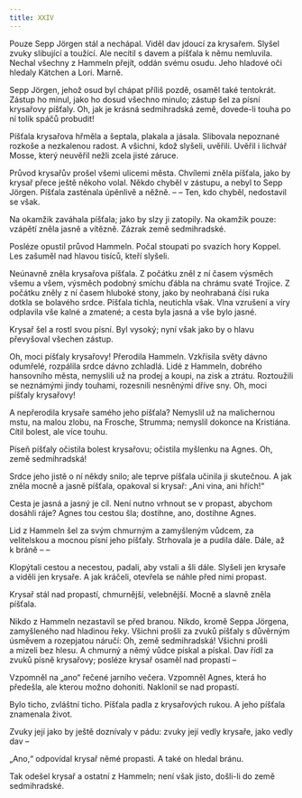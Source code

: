 ```yaml
---
title: XXIV
---
```


Pouze Sepp Jörgen stál a nechápal. Viděl dav jdoucí za krysařem. Slyšel zvuky slibující a toužící. Ale necítil s davem a píšťala k němu nemluvila. Nechal všechny z Hammeln přejít, oddán svému osudu. Jeho hladové oči hledaly Kätchen a Lori. Marně.

Sepp Jörgen, jehož osud byl chápat příliš pozdě, osaměl také tentokrát. Zástup ho minul, jako ho dosud všechno minulo; zástup šel za písní krysařovy píšťaly. Oh, jak je krásná sedmihradská země, dovede-li touha po ní tolik spáčů probudit!

Píšťala krysařova hřměla a šeptala, plakala a jásala. Slibovala nepoznané rozkoše a nezkalenou radost. A všichni, kdož slyšeli, uvěřili. Uvěřil i lichvář Mosse, který neuvěřil nežli zcela jisté záruce.

Průvod krysařův prošel všemi ulicemi města. Chvílemi zněla píšťala, jako by krysař přece ještě někoho volal. Někdo chyběl v zástupu, a nebyl to Sepp Jörgen. Píšťala zasténala úpěnlivě a něžně. – – Ten, kdo chyběl, nedostavil se však.

Na okamžik zaváhala píšťala; jako by slzy ji zatopily. Na okamžik pouze: vzápětí zněla jasně a vítězně. Zázrak země sedmihradské.

Posléze opustil průvod Hammeln. Počal stoupati po svazích hory Koppel. Les zašuměl nad hlavou tisíců, kteří slyšeli.

Neúnavně zněla krysařova píšťala. Z počátku zněl z ní časem výsměch všemu a všem, výsměch podobný smíchu ďábla na chrámu svaté Trojice. Z počátku zněly z ní časem hluboké stony, jako by neohrabaná čísi ruka dotkla se bolavého srdce. Píšťala tichla, neutichla však. Vlna vzrušení a víry odplavila vše kalné a zmatené; a cesta byla jasná a vše bylo jasné.

Krysař šel a rostl svou písní. Byl vysoký; nyní však jako by o hlavu převyšoval všechen zástup.

Oh, moci píšťaly krysařovy! Přerodila Hammeln. Vzkřísila světy dávno odumřelé, rozpálila srdce dávno zchladlá. Lidé z Hammeln, dobrého hansovního města, nemyslili už na prodej a koupi, na zisk a ztrátu. Roztoužili se neznámými jindy touhami, rozesnili nesněnými dříve sny. Oh, moci píšťaly krysařovy!

A nepřerodila krysaře samého jeho píšťala? Nemyslil už na malichernou mstu, na malou zlobu, na Frosche, Strumma; nemyslil dokonce na Kristiána. Cítil bolest, ale více touhu.

Píseň píšťaly očistila bolest krysařovu; očistila myšlenku na Agnes. Oh, země sedmihradská!

Srdce jeho jistě o ní někdy snilo; ale teprve píšťala učinila ji skutečnou. A jak zněla mocně a jasně píšťala, opakoval si krysař: „Ani vina, ani hřích!“

Cesta je jasná a jasný je cíl. Není nutno vrhnout se v propast, abychom dosáhli ráje? Agnes tou cestou šla; dostihne, ano, dostihne Agnes.

Lid z Hammeln šel za svým chmurným a zamyšleným vůdcem, za velitelskou a mocnou písní jeho píšťaly. Strhovala je a pudila dále. Dále, až k bráně – –

Klopýtali cestou a necestou, padali, aby vstali a šli dále. Slyšeli jen krysaře a viděli jen krysaře. A jak kráčeli, otevřela se náhle před nimi propast.

Krysař stál nad propastí, chmurnější, velebnější. Mocně a slavně zněla píšťala.

Nikdo z Hammeln nezastavil se před branou. Nikdo, kromě Seppa Jörgena, zamyšleného nad hladinou řeky. Všichni prošli za zvuků píšťaly s důvěrným úsměvem a rozepjatou náručí: Oh, země sedmihradská! Všichni prošli a mizeli bez hlesu. A chmurný a němý vůdce pískal a pískal. Dav řídl za zvuků písně krysařovy; posléze krysař osaměl nad propastí –

Vzpomněl na „ano“ řečené jarního večera. Vzpomněl Agnes, která ho předešla, ale kterou možno dohoniti. Naklonil se nad propastí.

Bylo ticho, zvláštní ticho. Píšťala padla z krysařových rukou. A jeho píšťala znamenala život.

Zvuky její jako by ještě doznívaly v pádu: zvuky její vedly krysaře, jako vedly dav –

„Ano,“ odpovídal krysař němé propasti. A také on hledal bránu.

Tak odešel krysař a ostatní z Hammeln; není však jisto, došli-li do země sedmihradské.
